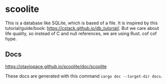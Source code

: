 # scoolite

This is a database like SQLite, which is based of a file. It is inspired by this tutorial/guide/book: https://cstack.github.io/db_tutorial/.
But we care about life quality, so instead of C and null references, we are using Rust. cof cof hype.

## Docs

https://otaviopace.github.io/scoolite/doc/scoolite

These docs are generated with this command `cargo doc --target-dir docs`.
